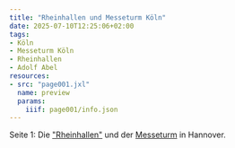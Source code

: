 ```yaml
---
title: "Rheinhallen und Messeturm Köln"
date: 2025-07-10T12:25:06+02:00
tags:
- Köln
- Messeturm Köln
- Rheinhallen
- Adolf Abel
resources:
- src: "page001.jxl"
  name: preview
  params:
    iiif: page001/info.json
---
```

Seite 1: Die ["Rheinhallen"](/tags/Rheinhallen) und der [Messeturm](/tags/Messeturm-Köln) in Hannover.
